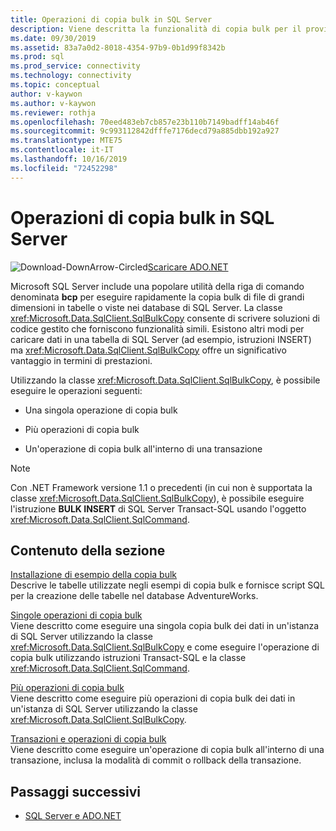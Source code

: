 ```yaml
---
title: Operazioni di copia bulk in SQL Server
description: Viene descritta la funzionalità di copia bulk per il provider di dati .NET per SQL Server.
ms.date: 09/30/2019
ms.assetid: 83a7a0d2-8018-4354-97b9-0b1d99f8342b
ms.prod: sql
ms.prod_service: connectivity
ms.technology: connectivity
ms.topic: conceptual
author: v-kaywon
ms.author: v-kaywon
ms.reviewer: rothja
ms.openlocfilehash: 70eed483eb7cb857e23b110b7149badff14ab46f
ms.sourcegitcommit: 9c993112842dfffe7176decd79a885dbb192a927
ms.translationtype: MTE75
ms.contentlocale: it-IT
ms.lasthandoff: 10/16/2019
ms.locfileid: "72452298"
---
```

# <a name="bulk-copy-operations-in-sql-server"></a>Operazioni di copia bulk in SQL Server

![Download-DownArrow-Circled](../../../ssdt/media/download.png)[Scaricare ADO.NET](../../sql-connection-libraries.md#anchor-20-drivers-relational-access)

Microsoft SQL Server include una popolare utilità della riga di comando denominata **bcp** per eseguire rapidamente la copia bulk di file di grandi dimensioni in tabelle o viste nei database di SQL Server. La classe <xref:Microsoft.Data.SqlClient.SqlBulkCopy> consente di scrivere soluzioni di codice gestito che forniscono funzionalità simili. Esistono altri modi per caricare dati in una tabella di SQL Server (ad esempio, istruzioni INSERT) ma <xref:Microsoft.Data.SqlClient.SqlBulkCopy> offre un significativo vantaggio in termini di prestazioni.  
  
Utilizzando la classe <xref:Microsoft.Data.SqlClient.SqlBulkCopy>, è possibile eseguire le operazioni seguenti:  
  
- Una singola operazione di copia bulk  
  
- Più operazioni di copia bulk  
  
- Un'operazione di copia bulk all'interno di una transazione  
  
> [!NOTE]
>  Con .NET Framework versione 1.1 o precedenti (in cui non è supportata la classe <xref:Microsoft.Data.SqlClient.SqlBulkCopy>), è possibile eseguire l'istruzione **BULK INSERT** di SQL Server Transact-SQL usando l'oggetto <xref:Microsoft.Data.SqlClient.SqlCommand>.  
  
## <a name="in-this-section"></a>Contenuto della sezione  
[Installazione di esempio della copia bulk](bulk-copy-example-setup.md)  
Descrive le tabelle utilizzate negli esempi di copia bulk e fornisce script SQL per la creazione delle tabelle nel database AdventureWorks.  
  
[Singole operazioni di copia bulk](single-bulk-copy-operations.md)  
Viene descritto come eseguire una singola copia bulk dei dati in un'istanza di SQL Server utilizzando la classe <xref:Microsoft.Data.SqlClient.SqlBulkCopy> e come eseguire l'operazione di copia bulk utilizzando istruzioni Transact-SQL e la classe <xref:Microsoft.Data.SqlClient.SqlCommand>.  
  
[Più operazioni di copia bulk](multiple-bulk-copy-operations.md)  
Viene descritto come eseguire più operazioni di copia bulk dei dati in un'istanza di SQL Server utilizzando la classe <xref:Microsoft.Data.SqlClient.SqlBulkCopy>.  
  
[Transazioni e operazioni di copia bulk](transaction-bulk-copy-operations.md)  
Viene descritto come eseguire un'operazione di copia bulk all'interno di una transazione, inclusa la modalità di commit o rollback della transazione.  
  
## <a name="next-steps"></a>Passaggi successivi
- [SQL Server e ADO.NET](index.md)
